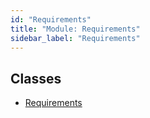 ```yaml
---
id: "Requirements"
title: "Module: Requirements"
sidebar_label: "Requirements"
---
```


## Classes

- [Requirements](../../../../../../../classes/API/Entities/Asset/Base/Compliance/Requirements/Requirements.md)
